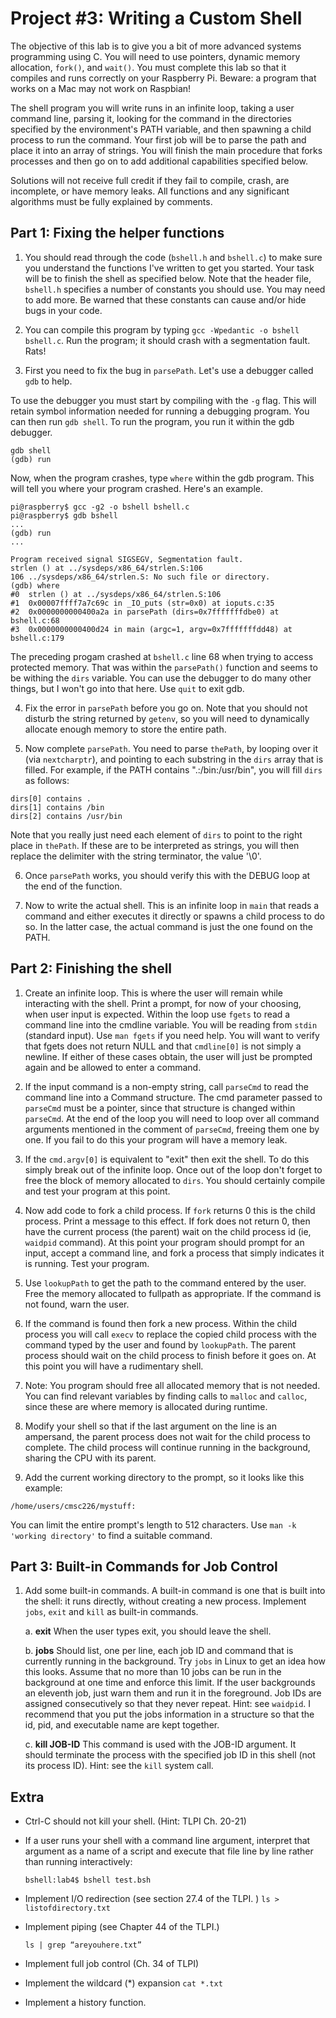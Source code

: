 # Project #3: Writing a Custom Shell<br>

The objective of this lab is to give you a bit of more advanced
systems programming using C.  You will need to use pointers, dynamic
memory allocation, `fork()`, and `wait()`.  You must complete this lab
so that it compiles and runs correctly on your Raspberry Pi.  Beware:
a program that works on a Mac may not work on Raspbian!

The shell program you will write runs in an infinite loop, taking a
user command line, parsing it, looking for the command in the
directories specified by the environment's PATH variable, and then
spawning a child process to run the command.  Your first job will be
to parse the path and place it into an array of strings.  You will
finish the main procedure that forks processes and then go on to add
additional capabilities specified below.

Solutions will not receive full credit if they fail to compile, crash,
are incomplete, or have memory leaks.  All functions and any
significant algorithms must be fully explained by comments.

## Part 1: Fixing the helper functions

1. You should read through the code (`bshell.h` and `bshell.c`) to make
sure you understand the functions I've written to get you started.
Your task will be to finish the shell as specified below.  Note that
the header file, `bshell.h` specifies a number of constants you should
use.  You may need to add more.  Be warned that these constants can
cause and/or hide bugs in your code.

2. You can compile this program by typing `gcc -Wpedantic -o
bshell bshell.c`.  Run the program; it should crash with a
segmentation fault.  Rats!

3. First you need to fix the bug in `parsePath`.  Let's use a
debugger called `gdb` to help.

To use the debugger you must start by compiling with the `-g` flag.
This will retain symbol information needed for running a debugging
program.  You can then run `gdb shell`.  To run the program, you run
it within the gdb debugger.

```
gdb shell
(gdb) run
```

Now, when the program crashes, type `where` within the gdb program.
This will tell you where your program crashed.  Here's an example.

```
pi@raspberry$ gcc -g2 -o bshell bshell.c
pi@raspberry$ gdb bshell
...
(gdb) run
...

Program received signal SIGSEGV, Segmentation fault.
strlen () at ../sysdeps/x86_64/strlen.S:106
106	../sysdeps/x86_64/strlen.S: No such file or directory.
(gdb) where
#0  strlen () at ../sysdeps/x86_64/strlen.S:106
#1  0x00007ffff7a7c69c in _IO_puts (str=0x0) at ioputs.c:35
#2  0x0000000000400a2a in parsePath (dirs=0x7fffffffdbe0) at bshell.c:68
#3  0x0000000000400d24 in main (argc=1, argv=0x7fffffffdd48) at bshell.c:179
```


The preceding progam crashed at `bshell.c` line 68 when trying to
access protected memory.  That was within the `parsePath()` function
and seems to be withing the `dirs` variable.  You can use the debugger
to do many other things, but I won't go into that here.  Use `quit` to
exit gdb.

4. Fix the error in `parsePath` before you go on.  Note that you
should not disturb the string returned by `getenv`, so you will need
to dynamically allocate enough memory to store the entire path.

5. Now complete `parsePath`.  You need to parse `thePath`, by looping
over it (via `nextcharptr`), and pointing to each substring in the
`dirs` array that is filled.  For example, if the PATH contains
".:/bin:/usr/bin", you will fill `dirs` as follows:

```
dirs[0] contains .
dirs[1] contains /bin
dirs[2] contains /usr/bin
```

Note that you really just need each element of `dirs` to point to the
right place in `thePath`.  If these are to be interpreted as strings,
you will then replace the delimiter with the string terminator, the
value '\0'.

6.  Once `parsePath` works, you should verify this with the DEBUG loop
at the end of the function.

7. Now to write the actual shell.  This is an infinite loop in `main`
that reads a command and either executes it directly or spawns a child
process to do so.  In the latter case, the actual command is just the
one found on the PATH.

## Part 2: Finishing the shell

1. Create an infinite loop.  This is where the user will remain while
interacting with the shell.  Print a prompt, for now of your choosing,
when user input is expected.  Within the loop use `fgets` to read a
command line into the cmdline variable.  You will be reading from
`stdin` (standard input).  Use `man fgets` if you need help.  You will
want to verify that fgets does not return NULL and that `cmdline[0]`
is not simply a newline.  If either of these cases obtain, the user
will just be prompted again and be allowed to enter a command.

2. If the input command is a non-empty string, call `parseCmd` to read
the command line into a Command structure.  The cmd parameter passed
to `parseCmd` must be a pointer, since that structure is changed
within `parseCmd`.  At the end of the loop you will need to loop over
all command arguments mentioned in the comment of `parseCmd`, freeing
them one by one.  If you fail to do this your program will have a
memory leak.

3. If the `cmd.argv[0]` is equivalent to "exit" then exit the shell.
To do this simply break out of the infinite loop.  Once out of the
loop don't forget to free the block of memory allocated to `dirs`.
You should certainly compile and test your program at this point.

4. Now add code to fork a child process.  If `fork` returns 0 this is
the child process.  Print a message to this effect.  If fork does not
return 0, then have the current process (the parent) wait on the child
process id (ie, `waidpid` command).  At this point your program should
prompt for an input, accept a command line, and fork a process that
simply indicates it is running.  Test your program.

5. Use `lookupPath` to get the path to the command entered by the
user.  Free the memory allocated to fullpath as appropriate.  If the
command is not found, warn the user.

6. If the command is found then fork a new process.  Within the child
process you will call `execv` to replace the copied child
process with the command typed by the user and found
by `lookupPath`.  The parent process should wait on the
child process to finish before it goes on.  At this point you will
have a rudimentary shell.

7. Note: You program should free all allocated memory that is not
needed.  You can find relevant variables by finding calls to `malloc`
and `calloc`, since these are where memory is allocated during
runtime.

8. Modify your shell so that if the last argument on the line is an
ampersand, the parent process does not wait for the child process to
complete.  The child process will continue running in the background,
sharing the CPU with its parent.

9. Add the current working directory to the prompt, so it looks like this example:

```
/home/users/cmsc226/mystuff: 
```

You can limit the entire prompt's length to 512 characters.  Use `man
-k 'working directory'` to find a suitable command.

## Part 3: Built-in Commands for Job Control


1. Add some built-in commands.  A built-in command is one that is
built into the shell: it runs directly, without creating a new
process.  Implement `jobs`, `exit` and `kill` as built-in commands.

   a. **exit** When the user types exit, you should leave the shell.

    b. **jobs** Should list, one per line, each job ID and command
       that is currently running in the background.  Try `jobs` in
       Linux to get an idea how this looks.  Assume that no more than
       10 jobs can be run in the background at one time and enforce
       this limit.  If the user backgrounds an eleventh job, just warn
       them and run it in the foreground.  Job IDs are assigned
       consecutively so that they never repeat.  Hint: see `waidpid`.
       I recommend that you put the jobs information in a structure so
       that the id, pid, and executable name are kept together.

    c. **kill JOB-ID** This command is used with the JOB-ID argument.
       It should terminate the process with the specified job ID in
       this shell (not its process ID).  Hint: see the `kill` system
       call.


## Extra

* Ctrl-C should not kill your shell. (Hint: TLPI Ch. 20-21)

* If a user runs your shell with a command line argument, interpret
  that argument as a name of a script and execute that file line by
  line rather than running interactively:

  ```bshell:lab4$ bshell test.bsh```

* Implement I/O redirection (see section 27.4 of the TLPI. )
  ```ls > listofdirectory.txt```

* Implement piping (see Chapter 44 of the TLPI.)

   ```ls | grep “areyouhere.txt”```
   
* Implement full job control (Ch. 34 of TLPI)

* Implement the wildcard (*) expansion
 ```cat *.txt```

* Implement a history function.
					  
